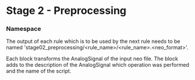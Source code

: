 # Stage 2 - Preprocessing

### Namespace
The output of each rule which is to be used by the next rule needs to be named
'stage02_preprocessing/<rule_name>/<rule_name>.<neo_format>'.


Each block transforms the AnalogSignal of the input neo file.
The block adds to the description of the AnalogSignal
which operation was performed and the name of the script.
